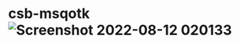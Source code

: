# csb-msqotk![Screenshot 2022-08-12 020133](https://user-images.githubusercontent.com/95268334/184236854-b638eab9-578f-46f0-9738-f133d4b2cae3.png)
